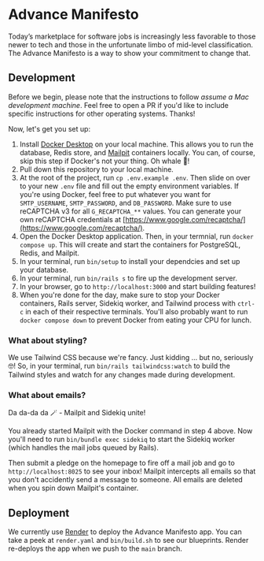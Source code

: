 # Advance Manifesto
Today’s marketplace for software jobs is increasingly less favorable to those newer to tech and those in the unfortunate limbo of mid-level classification. The Advance Manifesto is a way to show your commitment to change that.

## Development
Before we begin, please note that the instructions to follow *assume a Mac development machine*. Feel free to open a PR if you'd like to include specific instructions for other operating systems. Thanks!

Now, let's get you set up:

1. Install [Docker Desktop](https://docs.docker.com/desktop/) on your local machine. This allows you to run the database, Redis store, and [Mailpit](https://mailpit.axllent.org/) containers locally. You can, of course, skip this step if Docker's not your thing. Oh whale 🐳!
1. Pull down this repository to your local machine.
1. At the root of the project, run `cp .env.example .env`. Then slide on over to your new `.env` file and fill out the empty environment variables. If you're using Docker, feel free to put whatever you want for `SMTP_USERNAME`, `SMTP_PASSWORD`, and `DB_PASSWORD`. Make sure to use reCAPTCHA v3 for all `G_RECAPTCHA_**` values. You can generate your own reCAPTCHA credentials at [https://www.google.com/recaptcha/](https://www.google.com/recaptcha/).
1. Open the Docker Desktop application. Then, in your termnial, run `docker compose up`. This will create and start the containers for PostgreSQL, Redis, and Mailpit.
1. In your terminal, run `bin/setup` to install your dependcies and set up your database.
1. In your terminal, run `bin/rails s` to fire up the development server.
1. In your browser, go to `http://localhost:3000` and start building features!
1. When you're done for the day, make sure to stop your Docker containers, Rails server, Sidekiq worker, and Tailwind process with `ctrl-c` in each of their respective terminals. You'll also probably want to run `docker compose down` to prevent Docker from eating your CPU for lunch.

### What about styling?
We use Tailwind CSS because we're fancy. Just kidding ... but no, seriously 🤓! So, in your terminal, run `bin/rails tailwindcss:watch` to build the Tailwind styles and watch for any changes made during development.

### What about emails?
Da da-da da 🪄 - Mailpit and Sidekiq unite!

You already started Mailpit with the Docker command in step 4 above. Now you'll need to run `bin/bundle exec sidekiq` to start the Sidekiq worker (which handles the mail jobs queued by Rails).

Then submit a pledge on the homepage to fire off a mail job and go to `http://localhost:8025` to see your inbox! Mailpit intercepts all emails so that you don't accidently send a message to someone. All emails are deleted when you spin down Mailpit's container.

## Deployment
We currently use [Render](https://render.com/) to deploy the Advance Manifesto app. You can take a peek at `render.yaml` and `bin/build.sh` to see our blueprints. Render re-deploys the app when we push to the `main` branch.
